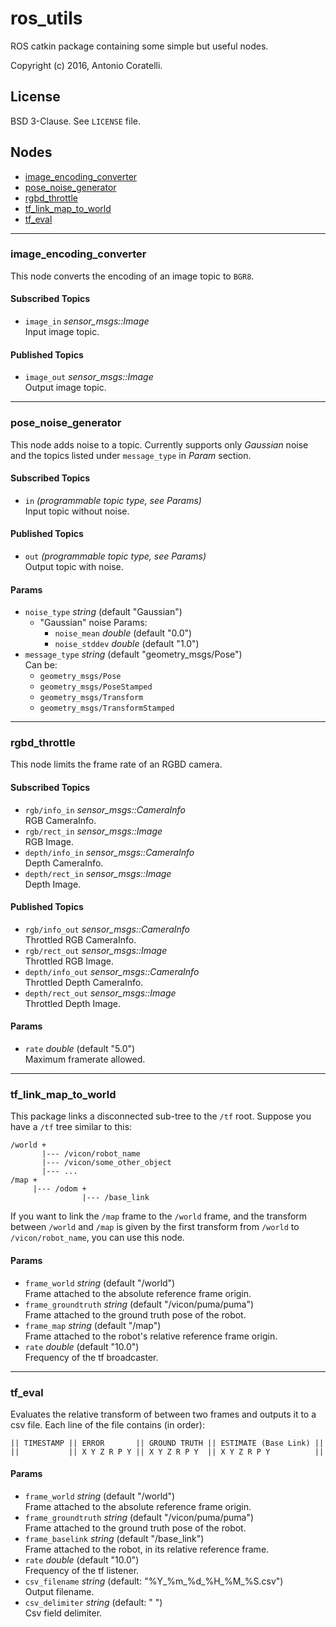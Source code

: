 # ros_utils

ROS catkin package containing some simple but useful nodes.

Copyright (c) 2016, Antonio Coratelli.



## License

BSD 3-Clause. See `LICENSE` file.



## Nodes

- [image_encoding_converter](#image_encoding_converter)
- [pose_noise_generator](#pose_noise_generator)
- [rgbd_throttle](#rgbd_throttle)
- [tf_link_map_to_world](#tf_link_map_to_world)
- [tf_eval](#tf_eval)

---

### image_encoding_converter
This node converts the encoding of an image topic to `BGR8`.

#### Subscribed Topics
- `image_in` *sensor_msgs::Image*<br/>
  Input image topic.

#### Published Topics
- `image_out` *sensor_msgs::Image*<br/>
  Output image topic.

---

### pose_noise_generator
This node adds noise to a topic.
Currently supports only *Gaussian* noise and the topics listed under `message_type` in *Param* section.

#### Subscribed Topics
- `in` *(programmable topic type, see Params)*<br/>
  Input topic without noise.

#### Published Topics
- `out` *(programmable topic type, see Params)*<br/>
  Output topic with noise.

#### Params
- `noise_type` *string* (default "Gaussian")<br/>
  - "Gaussian" noise Params:
    - `noise_mean` *double* (default "0.0")
    - `noise_stddev` *double* (default "1.0")
- `message_type` *string* (default "geometry_msgs/Pose")<br/>
  Can be:
  - `geometry_msgs/Pose`
  - `geometry_msgs/PoseStamped`
  - `geometry_msgs/Transform`
  - `geometry_msgs/TransformStamped`

---

### rgbd_throttle
This node limits the frame rate of an RGBD camera.

#### Subscribed Topics
- `rgb/info_in` *sensor_msgs::CameraInfo*<br/>
  RGB CameraInfo.
- `rgb/rect_in` *sensor_msgs::Image*<br/>
  RGB Image.
- `depth/info_in` *sensor_msgs::CameraInfo*<br/>
  Depth CameraInfo.
- `depth/rect_in` *sensor_msgs::Image*<br/>
  Depth Image.

#### Published Topics
- `rgb/info_out` *sensor_msgs::CameraInfo*<br/>
  Throttled RGB CameraInfo.
- `rgb/rect_out` *sensor_msgs::Image*<br/>
  Throttled RGB Image.
- `depth/info_out` *sensor_msgs::CameraInfo*<br/>
  Throttled Depth CameraInfo.
- `depth/rect_out` *sensor_msgs::Image*<br/>
  Throttled Depth Image.

#### Params
- `rate` *double* (default "5.0")<br/>
  Maximum framerate allowed.

---

### tf_link_map_to_world
This package links a disconnected sub-tree to the `/tf` root.
Suppose you have a `/tf` tree similar to this:
```
/world +
       |--- /vicon/robot_name
       |--- /vicon/some_other_object
       |--- ...
/map +
     |--- /odom +
                |--- /base_link
```
If you want to link the `/map` frame to the `/world` frame, and the transform
between `/world` and `/map` is given by the first transform from
`/world` to `/vicon/robot_name`, you can use this node.

#### Params
- `frame_world` *string* (default "/world")<br/>
  Frame attached to the absolute reference frame origin.
- `frame_groundtruth` *string* (default "/vicon/puma/puma")<br/>
  Frame attached to the ground truth pose of the robot.
- `frame_map` *string* (default "/map")<br/>
  Frame attached to the robot's relative reference frame origin.
- `rate` *double* (default "10.0")<br/>
  Frequency of the tf broadcaster.

---

### tf_eval
Evaluates the relative transform of between two frames and outputs it to a csv
file. Each line of the file contains (in order):
```
|| TIMESTAMP || ERROR       || GROUND TRUTH || ESTIMATE (Base Link) ||
||           || X Y Z R P Y || X Y Z R P Y  || X Y Z R P Y          ||
```

#### Params
- `frame_world` *string* (default "/world")<br/>
  Frame attached to the absolute reference frame origin.
- `frame_groundtruth` *string* (default "/vicon/puma/puma")<br/>
  Frame attached to the ground truth pose of the robot.
- `frame_baselink` *string* (default "/base_link")<br/>
  Frame attached to the robot, in its relative reference frame.
- `rate` *double* (default "10.0")<br/>
  Frequency of the tf listener.
- `csv_filename` *string* (default: "%Y_%m_%d_%H_%M_%S.csv")<br/>
  Output filename.
- `csv_delimiter` *string* (default: " ")<br/>
  Csv field delimiter.
